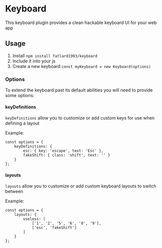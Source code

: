 # Keyboard

This keyboard plugin provides a clean hackable keyboard UI for your web app

## Usage

1. Install `npm install fatlard1993/keyboard`
2. Include it into your js
3. Create a new keyboard `const myKeyboard = new Keyboard(options)`

### Options

To extend the keyboard past its default abilities you will need to provide some options:

#### keyDefinitions

`keyDefinitions` allow you to customize or add custom keys for use when defining a layout

Example:
```
const options = {
	keyDefinitions: {
		esc: { key: 'escape', text: 'Esc' },
		fakeShift: { class: 'shift', text: '' }
	}
};
```

#### layouts

`layouts` allow you to customize or add custom keyboard layouts to switch between

Example:
```
const options = {
	layouts: {
		useless: [
			['1', '2', '5', '6', '8', '9'],
			['esc', 'fakeShift']
		]
	}
};
```